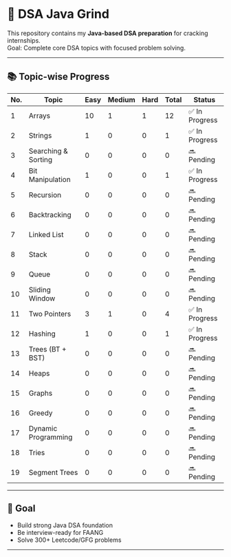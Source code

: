 # 🧠 DSA Java Grind

This repository contains my **Java-based DSA preparation** for cracking internships.  
Goal: Complete core DSA topics with focused problem solving.

---

## 📚 Topic-wise Progress

| No. | Topic               | Easy | Medium | Hard | Total | Status      |
|-----|---------------------|------|--------|------|-------|-------------|
| 1   | Arrays              | 10   | 1      | 1    | 12    | ✅ In Progress |
| 2   | Strings             | 1    | 0      | 0    | 1     | ✅ In Progress |
| 3   | Searching & Sorting | 0    | 0      | 0    | 0     | 🔜 Pending  |
| 4   | Bit Manipulation    | 1    | 0      | 0    | 1     | ✅ In Progress |
| 5   | Recursion           | 0    | 0      | 0    | 0     | 🔜 Pending  |
| 6   | Backtracking        | 0    | 0      | 0    | 0     | 🔜 Pending  |
| 7   | Linked List         | 0    | 0      | 0    | 0     | 🔜 Pending  |
| 8   | Stack               | 0    | 0      | 0    | 0     | 🔜 Pending  |
| 9   | Queue               | 0    | 0      | 0    | 0     | 🔜 Pending  |
| 10  | Sliding Window      | 0    | 0      | 0    | 0     | 🔜 Pending  |
| 11  | Two Pointers        | 3    | 1      | 0    | 4     | ✅ In Progress |
| 12  | Hashing             | 1    | 0      | 0    | 1     | ✅ In Progress |
| 13  | Trees (BT + BST)    | 0    | 0      | 0    | 0     | 🔜 Pending  |
| 14  | Heaps               | 0    | 0      | 0    | 0     | 🔜 Pending  |
| 15  | Graphs              | 0    | 0      | 0    | 0     | 🔜 Pending  |
| 16  | Greedy              | 0    | 0      | 0    | 0     | 🔜 Pending  |
| 17  | Dynamic Programming | 0    | 0      | 0    | 0     | 🔜 Pending  |
| 18  | Tries               | 0    | 0      | 0    | 0     | 🔜 Pending  |
| 19  | Segment Trees       | 0    | 0      | 0    | 0     | 🔜 Pending  |

---

## 📌 Goal

- Build strong Java DSA foundation  
- Be interview-ready for FAANG  
- Solve 300+ Leetcode/GFG problems

---
